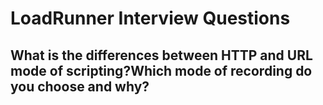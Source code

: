 
# LoadRunner Interview Questions
## What is the differences between HTTP and URL mode of scripting?Which mode of recording do you choose and why?

